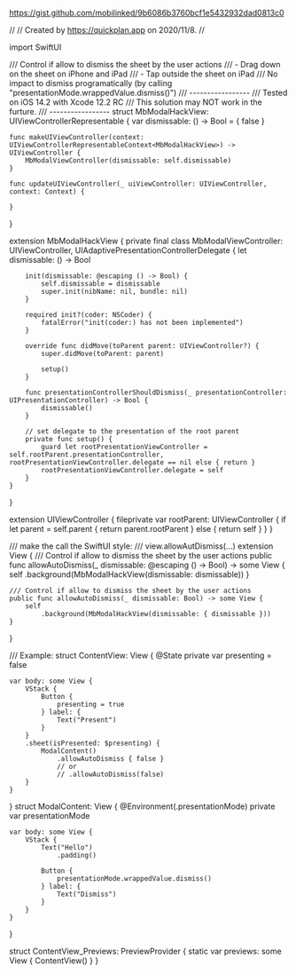 https://gist.github.com/mobilinked/9b6086b3760bcf1e5432932dad0813c0

//
//  Created by https://quickplan.app on 2020/11/8.
//

import SwiftUI

/// Control if allow to dismiss the sheet by the user actions
/// - Drag down on the sheet on iPhone and iPad
/// - Tap outside the sheet on iPad
/// No impact to dismiss programatically (by calling "presentationMode.wrappedValue.dismiss()")
/// -----------------
/// Tested on iOS 14.2 with Xcode 12.2 RC
/// This solution may NOT work in the furture.
/// -----------------
struct MbModalHackView: UIViewControllerRepresentable {
    var dismissable: () -> Bool = { false }
    
    func makeUIViewController(context: UIViewControllerRepresentableContext<MbModalHackView>) -> UIViewController {
        MbModalViewController(dismissable: self.dismissable)
    }
    
    func updateUIViewController(_ uiViewController: UIViewController, context: Context) {
        
    }
}

extension MbModalHackView {
    private final class MbModalViewController: UIViewController, UIAdaptivePresentationControllerDelegate {
        let dismissable: () -> Bool
        
        init(dismissable: @escaping () -> Bool) {
            self.dismissable = dismissable
            super.init(nibName: nil, bundle: nil)
        }
        
        required init?(coder: NSCoder) {
            fatalError("init(coder:) has not been implemented")
        }
        
        override func didMove(toParent parent: UIViewController?) {
            super.didMove(toParent: parent)
            
            setup()
        }
        
        func presentationControllerShouldDismiss(_ presentationController: UIPresentationController) -> Bool {
            dismissable()
        }
        
        // set delegate to the presentation of the root parent
        private func setup() {
            guard let rootPresentationViewController = self.rootParent.presentationController, rootPresentationViewController.delegate == nil else { return }
            rootPresentationViewController.delegate = self
        }
    }
}

extension UIViewController {
    fileprivate var rootParent: UIViewController {
        if let parent = self.parent {
            return parent.rootParent
        }
        else {
            return self
        }
    }
}

/// make the call the SwiftUI style:
/// view.allowAutDismiss(...)
extension View {
    /// Control if allow to dismiss the sheet by the user actions
    public func allowAutoDismiss(_ dismissable: @escaping () -> Bool) -> some View {
        self
            .background(MbModalHackView(dismissable: dismissable))
    }
    
    /// Control if allow to dismiss the sheet by the user actions
    public func allowAutoDismiss(_ dismissable: Bool) -> some View {
        self
            .background(MbModalHackView(dismissable: { dismissable }))
    }
}

/// Example:
struct ContentView: View {
    @State private var presenting = false
    
    var body: some View {
        VStack {
            Button {
                presenting = true
            } label: {
                Text("Present")
            }
        }
        .sheet(isPresented: $presenting) {
            ModalContent()
                .allowAutoDismiss { false }
                // or
                // .allowAutoDismiss(false)
        }
    }
}
struct ModalContent: View {
    @Environment(\.presentationMode) private var presentationMode
    
    var body: some View {
        VStack {
            Text("Hello")
                .padding()
            
            Button {
                presentationMode.wrappedValue.dismiss()
            } label: {
                Text("Dismiss")
            }
        }
    }
}

struct ContentView_Previews: PreviewProvider {
    static var previews: some View {
        ContentView()
    }
}
